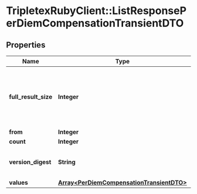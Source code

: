# TripletexRubyClient::ListResponsePerDiemCompensationTransientDTO

## Properties
Name | Type | Description | Notes
------------ | ------------- | ------------- | -------------
**full_result_size** | **Integer** | [DEPRECATED] Indicates whether there are more values available. Note: The value is not exact | [optional] 
**from** | **Integer** |  | [optional] 
**count** | **Integer** |  | [optional] 
**version_digest** | **String** | Used to know if the paginated list has changed. | [optional] 
**values** | [**Array&lt;PerDiemCompensationTransientDTO&gt;**](PerDiemCompensationTransientDTO.md) |  | [optional] 


